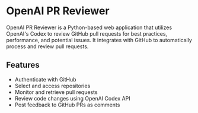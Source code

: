 # OpenAI PR Reviewer

OpenAI PR Reviewer is a Python-based web application that utilizes OpenAI's Codex to review GitHub pull requests for best practices, performance, and potential issues. It integrates with GitHub to automatically process and review pull requests.

## Features
- Authenticate with GitHub
- Select and access repositories
- Monitor and retrieve pull requests
- Review code changes using OpenAI Codex API
- Post feedback to GitHub PRs as comments
